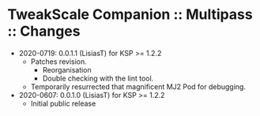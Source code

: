 # TweakScale Companion :: Multipass :: Changes

* 2020-0719: 0.0.1.1 (LisiasT) for KSP >= 1.2.2
	+ Patches revision.
		- Reorganisation
		- Double checking with the lint tool.
	+ Temporarily resurrected that magnificent MJ2 Pod for debugging.
* 2020-0607: 0.0.1.0 (LisiasT) for KSP >= 1.2.2
	+ Initial public release 

